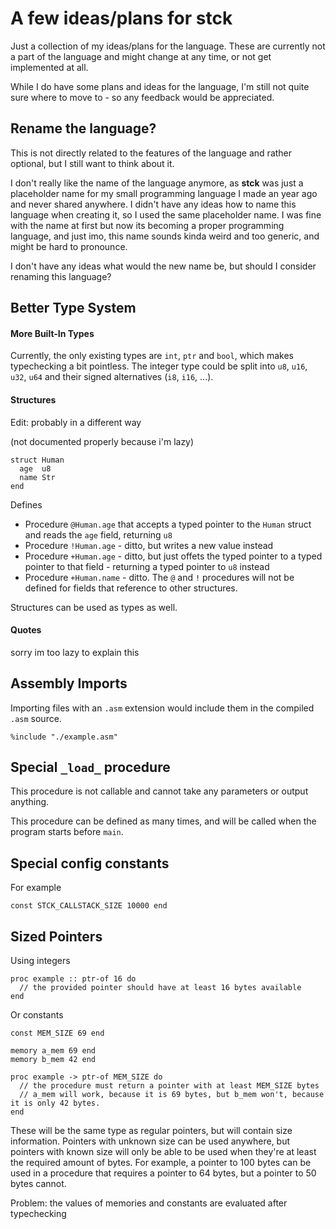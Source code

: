 # A few ideas/plans for stck

Just a collection of my ideas/plans for the language.
These are currently not a part of the language and might change at any time, or not get implemented at all.

While I do have some plans and ideas for the language, I'm still not quite sure where to move to - so any feedback would be appreciated.

## Rename the language?

This is not directly related to the features of the language and rather optional, but I still want to think about it.

I don't really like the name of the language anymore, as **stck** was just a placeholder name for my small programming language I made an year ago and never shared anywhere. I didn't have any ideas how to name this language when creating it, so I used the same placeholder name. I was fine with the name at first but now its becoming a proper programming language, and just imo, this name sounds kinda weird and too generic, and might be hard to pronounce.

I don't have any ideas what would the new name be, but should I consider renaming this language?

## Better Type System

#### More Built-In Types

Currently, the only existing types are `int`, `ptr` and `bool`, which makes typechecking a bit pointless.
The integer type could be split into `u8`, `u16`, `u32`, `u64` and their signed alternatives (`i8`, `i16`, ...).

#### Structures

Edit: probably in a different way

(not documented properly because i'm lazy)

```
struct Human
  age  u8
  name Str
end
```
Defines
- Procedure `@Human.age` that accepts a typed pointer to the `Human` struct and reads the `age` field, returning `u8`
- Procedure `!Human.age` - ditto, but writes a new value instead
- Procedure `+Human.age` - ditto, but just offets the typed pointer to a typed pointer to that field - returning a typed pointer to `u8` instead
- Procedure `+Human.name` - ditto. The `@` and `!` procedures will not be defined for fields that reference to other structures.

Structures can be used as types as well.

#### Quotes

sorry im too lazy to explain this

## Assembly Imports

Importing files with an `.asm` extension would include them in the compiled `.asm` source.
```
%include "./example.asm"
```

## Special `_load_` procedure
This procedure is not callable and cannot take any parameters or output anything.

This procedure can be defined as many times, and will be called when the program starts before `main`.

## Special config constants

For example
```
const STCK_CALLSTACK_SIZE 10000 end
```

## Sized Pointers

Using integers
```
proc example :: ptr-of 16 do
  // the provided pointer should have at least 16 bytes available
end
```
Or constants
```
const MEM_SIZE 69 end

memory a_mem 69 end
memory b_mem 42 end

proc example -> ptr-of MEM_SIZE do
  // the procedure must return a pointer with at least MEM_SIZE bytes
  // a_mem will work, because it is 69 bytes, but b_mem won't, because it is only 42 bytes.
end
```
These will be the same type as regular pointers, but will contain size information.
Pointers with unknown size can be used anywhere, but pointers with known size will only be able to be used when they're at least the required amount of bytes.
For example, a pointer to 100 bytes can be used in a procedure that requires a pointer to 64 bytes, but a pointer to 50 bytes cannot.

Problem: the values of memories and constants are evaluated after typechecking
